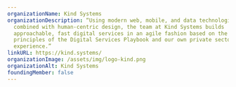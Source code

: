 ```yaml
---
organizationName: Kind Systems
organizationDescription: “Using modern web, mobile, and data technologies
  combined with human-centric design, the team at Kind Systems builds
  approachable, fast digital services in an agile fashion based on the
  principles of the Digital Services Playbook and our own private sector
  experience.”
linkURL: https://kind.systems/
organizationImage: /assets/img/logo-kind.png
organizationAlt: Kind Systems
foundingMember: false
---
```


